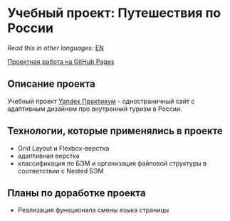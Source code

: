 # Учебный проект: Путешествия по России

*Read this in other languages:* [EN](https://github.com/naumch1k/russian-travel/blob/master/README.md) 

[Проектная работа на GitHub Pages](https://naumch1k.github.io/russian-travel/index.html)

## Описание проекта
Учебный проект [Yandex Практикум](https://praktikum.yandex.ru/web/ "Курс Веб-разработчик") - одностраничный сайт с адаптивным дизайном про внутренний туризм в России.

## Технологии, которые применялись в проекте
* Grid Layout и Flexbox-верстка
* адаптивная верстка
* классификация по БЭМ и организация файловой структуры в соответствии с Nested БЭМ

## Планы по доработке проекта
* Реализация функционала смены языка страницы